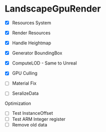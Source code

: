# LandscapeGpuRender

- [x] Resources System
- [x] Render Resources
- [x] Handle Heightmap
- [x] Generator BoundingBox
- [x] ComputeLOD - Same to Unreal
- [x] GPU Culling
- [ ] Material Fix
- [ ] SeralizeData



Optimization

- [ ] Test InstanceOffset
- [ ] Test ARM Integer register
- [ ] Remove old data